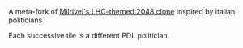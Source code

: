 A meta-fork of [Milrivel's LHC-themed 2048 clone](https://github.com/Milrivel/LHC) inspired by italian politicians

Each successive tile is a different PDL politician.
